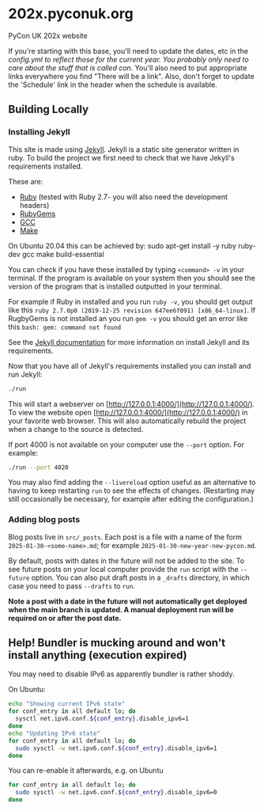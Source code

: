 # 202x.pyconuk.org
PyCon UK 202x website

If you're starting with this base, you'll need to update the dates, etc in the _config.yml to reflect those for the current year.
You probably only need to care about the stuff that is called con_<something>.
You'll also need to put appropriate links everywhere you find "There will be a link".
Also, don't forget to update the 'Schedule' link in the header when the schedule is available.

## Building Locally
### Installing Jekyll

This site is made using [Jekyll](https://jekyllrb.com).
Jekyll is a static site generator written in ruby.
To build the project we first need to check that we have Jekyll's requirements installed.

These are:

* [Ruby](https://www.ruby-lang.org/en/downloads/) (tested with Ruby 2.7- you will also need the development headers)
* [RubyGems](https://rubygems.org/pages/download)
* [GCC](https://gcc.gnu.org/install/)
* [Make](https://www.gnu.org/software/make/)

On Ubuntu 20.04 this can be achieved by: sudo apt-get install -y ruby ruby-dev gcc make build-essential

You can check if you have these installed by typing `<command> -v` in your terminal.
If the program is available on your system then you should see the version of the program that is installed outputted in your terminal.

For example if Ruby in installed and you run `ruby -v`, you should get output like this `ruby 2.7.0p0 (2019-12-25 revision 647ee6f091) [x86_64-linux]`.
If RugbyGems is not installed an you run `gem -v` you should get an error like this `bash: gem: command not found`

See the [Jekyll documentation](https://jekyllrb.com/docs/installation/) for more information on install Jekyll and its requirements.

Now that you have all of Jekyll's requirements installed you can install and run Jekyll:

```bash
./run
```

This will start a webserver on [http://127.0.0.1:4000/](http://127.0.0.1:4000/).
To view the website open [http://127.0.0.1:4000/](http://127.0.0.1:4000/) in your favorite web browser.
This will also automatically rebuild the project when a change to the source is detected.

If port 4000 is not available on your computer use the ``--port`` option. For example:

```bash
./run --port 4020
```

You may also find adding the ``--livereload`` option useful as an alternative
to having to keep restarting `run` to see the effects of changes. (Restarting
may still occasionally be necessary, for example after editing the
configuration.)


### Adding blog posts

Blog posts live in `src/_posts`. Each post is a file with a name of the form
`2025-01-30-<some-name>.md`; for example `2025-01-30-new-year-new-pycon.md`.

By default, posts with dates in the future will not be added to the site. To
see future posts on your local computer provide the `run` script with the
``--future`` option. You can also put draft posts in a `_drafts` directory, in
which case you need to pass `--drafts` to `run`.

**Note a post with a date in the future will not automatically get deployed
when the main branch is updated. A manual deployment run will be required on or
after the post date.**


## Help! Bundler is mucking around and won't install anything (execution expired)

You may need to disable IPv6 as apparently bundler is rather shoddy.

On Ubuntu:
```bash
echo "Showing current IPv6 state"
for conf_entry in all default lo; do
  sysctl net.ipv6.conf.${conf_entry}.disable_ipv6=1
done
echo "Updating IPv6 state"
for conf_entry in all default lo; do
  sudo sysctl -w net.ipv6.conf.${conf_entry}.disable_ipv6=1
done
```

You can re-enable it afterwards, e.g. on Ubuntu
```bash
for conf_entry in all default lo; do
  sudo sysctl -w net.ipv6.conf.${conf_entry}.disable_ipv6=0
done
```

